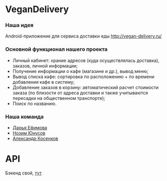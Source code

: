 # VeganDelivery

### Наша идея

Android-приложение для сервиса доставки еды http://vegan-delivery.ru/

### Основной функционал нашего проекта

- Личный кабинет: храние адресов (куда осуществлялась доставка), заказов, личной информации;
- Получение информации о кафе (магазине и др.), вывод меню;
- Вывод списка кафе: сортировка по расположению + по времени добавления кафе в систему;
- Добавление заказов в корзину: автоматический расчет стоимости заказа (по близости от адреса доставки и также учитываются пересадки на общественном транспорте);
- Поиск по названию.

### Наша команда

- [Дарья Ефимова](https://github.com/efimovad)
- [Нозим Юнусов](https://github.com/zelflod)
- [Александр Косенков](https://github.com/SoulPhazed)

# API

Бэкенд свой, [тут](https://github.com/efimovad/Vegan_delivery_API)